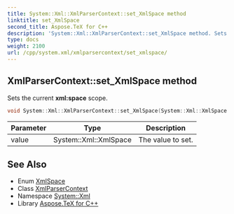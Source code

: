 ```yaml
---
title: System::Xml::XmlParserContext::set_XmlSpace method
linktitle: set_XmlSpace
second_title: Aspose.TeX for C++
description: 'System::Xml::XmlParserContext::set_XmlSpace method. Sets the current xml:space scope in C++.'
type: docs
weight: 2100
url: /cpp/system.xml/xmlparsercontext/set_xmlspace/
---
```

## XmlParserContext::set_XmlSpace method


Sets the current **xml:space** scope.

```cpp
void System::Xml::XmlParserContext::set_XmlSpace(System::Xml::XmlSpace value)
```


| Parameter | Type | Description |
| --- | --- | --- |
| value | System::Xml::XmlSpace | The value to set. |

## See Also

* Enum [XmlSpace](../../xmlspace/)
* Class [XmlParserContext](../)
* Namespace [System::Xml](../../)
* Library [Aspose.TeX for C++](../../../)
